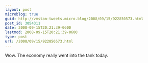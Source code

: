 ```yaml
---
layout: post
microblog: true
guid: http://vmstan-tweets.micro.blog/2008/09/15/922850573.html
post_id: 3054311
date: 2008-09-15T20:21:39-0600
lastmod: 2008-09-15T20:21:39-0600
type: post
url: /2008/09/15/922850573.html
---
```

Wow. The economy really went into the tank today.
